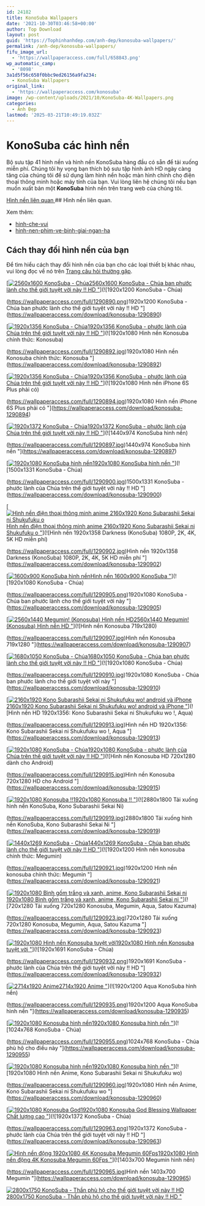 ```yaml
---
id: 24182
title: KonoSuba Wallpapers
date: '2021-10-30T03:46:58+00:00'
author: Top Download
layout: post
guid: 'https://Tophinhanhdep.com/anh-dep/konosuba-wallpapers/'
permalink: /anh-dep/konosuba-wallpapers/
fifu_image_url:
  - 'https://wallpaperaccess.com/full/658843.png'
wp_automatic_camp:
  - '8098'
3a1d5f56c658f0bbc9ed26156a9fa234:
  - KonoSuba Wallpapers
original_link:
  - 'https://wallpaperaccess.com/konosuba'
image: /wp-content/uploads/2021/10/KonoSuba-4K-Wallpapers.png
categories:
  - Ảnh Đẹp
lastmod: '2025-03-21T10:49:19.032Z'
---
```

# KonoSuba các hình nền

Bộ sưu tập 41 hình nền và hình nền KonoSuba hàng đầu có sẵn để tải xuống miễn phí. Chúng tôi hy vọng bạn thích bộ sưu tập hình ảnh HD ngày càng tăng của chúng tôi để sử dụng làm hình nền hoặc màn hình chính cho điện thoại thông minh hoặc máy tính của bạn. Vui lòng liên hệ chúng tôi nếu bạn muốn xuất bản một **KonoSuba** hình nền trên trang web của chúng tôi.

[Hình nền liên quan ](#related) ## Hình nền liên quan.

   
 Xem thêm:

   
- [hinh-che-vui](https://tophinhanhdep.com/anh-che/hinh-che-vui/)
- [hinh-nen-phim-ve-binh-giai-ngan-ha](https://tophinhanhdep.com/hinh-nen-dep/hinh-nen-phim-ve-binh-giai-ngan-ha/)

## Cách thay đổi hình nền của bạn

Để tìm hiểu cách thay đổi hình nền của bạn cho các loại thiết bị khác nhau, vui lòng đọc về nó trên [Trang câu hỏi thường gặp](https://tophinhanhdep.com/faq/).

  
[[![2560x1600 KonoSuba - Chúa](https://wallpaperaccess.com/full/658843.png)2560x1600 KonoSuba - Chúa ban phước lành cho thế giới tuyệt vời này !! HD "](https://wallpaperaccess.com/download/konosuba-658843)](![1920x1200 KonoSuba - Chúa)

(https://wallpaperaccess.com/full/1290890.png)1920x1200 KonoSuba - Chúa ban phước lành cho thế giới tuyệt vời này !! HD "](https://wallpaperaccess.com/download/konosuba-1290890)

[[![1920x1356 KonoSuba - Chúa](https://wallpaperaccess.com/full/1290891.png)1920x1356 KonoSuba - phước lành của Chúa trên thế giới tuyệt vời này !! HD "](https://wallpaperaccess.com/download/konosuba-1290891)](![1920x1080 Hình nền Konosuba chính thức: Konosuba)

(https://wallpaperaccess.com/full/1290892.jpg)1920x1080 Hình nền Konosuba chính thức: Konosuba "](https://wallpaperaccess.com/download/konosuba-1290892)

[[![1920x1356 KonoSuba - Chúa](https://wallpaperaccess.com/full/1290893.png)1920x1356 KonoSuba - phước lành của Chúa trên thế giới tuyệt vời này !! HD "](https://wallpaperaccess.com/download/konosuba-1290893)](![1920x1080 Hình nền iPhone 6S Plus phải có)

(https://wallpaperaccess.com/full/1290894.jpg)1920x1080 Hình nền iPhone 6S Plus phải có "](https://wallpaperaccess.com/download/konosuba-1290894)

[[![1920x1372 KonoSuba - Chúa](https://wallpaperaccess.com/full/1290896.png)1920x1372 KonoSuba - phước lành của Chúa trên thế giới tuyệt vời này !! HD "](https://wallpaperaccess.com/download/konosuba-1290896)](![1440x974 KonoSuba hình nền)

(https://wallpaperaccess.com/full/1290897.jpg)1440x974 KonoSuba hình nền "](https://wallpaperaccess.com/download/konosuba-1290897)

[[![1920x1080 KonoSuba hình nền](https://wallpaperaccess.com/full/1290898.png)1920x1080 KonoSuba hình nền "](https://wallpaperaccess.com/download/konosuba-1290898)](![1500x1331 KonoSuba - Chúa)

(https://wallpaperaccess.com/full/1290900.jpg)1500x1331 KonoSuba - phước lành của Chúa trên thế giới tuyệt vời này !! HD "](https://wallpaperaccess.com/download/konosuba-1290900)

[[![Hình nền điện thoại thông minh anime 2160x1920 Kono Subarashii Sekai ni Shukufuku o](https://wallpaperaccess.com/full/1290901.jpg)Hình nền điện thoại thông minh anime 2160x1920 Kono Subarashii Sekai ni Shukufuku o "](https://wallpaperaccess.com/download/konosuba-1290901)](![Hình nền 1920x1358 Darkness (KonoSuba) 1080P, 2K, 4K, 5K HD miễn phí)

(https://wallpaperaccess.com/full/1290902.jpg)Hình nền 1920x1358 Darkness (KonoSuba) 1080P, 2K, 4K, 5K HD miễn phí "](https://wallpaperaccess.com/download/konosuba-1290902)

[[![1600x900 KonoSuba hình nền](https://wallpaperaccess.com/full/1290903.jpg)Hình nền 1600x900 KonoSuba "](https://wallpaperaccess.com/download/konosuba-1290903)](![1920x1080 KonoSuba - Chúa)

(https://wallpaperaccess.com/full/1290905.png)1920x1080 KonoSuba - Chúa ban phước lành cho thế giới tuyệt vời này "](https://wallpaperaccess.com/download/konosuba-1290905)

[[![2560x1440 Megumin!  (Konosuba) Hình nền HD](https://wallpaperaccess.com/full/1290906.png)2560x1440 Megumin! (Konosuba) Hình nền HD "](https://wallpaperaccess.com/download/konosuba-1290906)](![Hình nền Konosuba 719x1280)

(https://wallpaperaccess.com/full/1290907.jpg)Hình nền Konosuba 719x1280 "](https://wallpaperaccess.com/download/konosuba-1290907)

[[![1680x1050 KonoSuba - Chúa](https://wallpaperaccess.com/full/1290909.jpg)1680x1050 KonoSuba - Chúa ban phước lành cho thế giới tuyệt vời này !! HD "](https://wallpaperaccess.com/download/konosuba-1290909)](![1920x1080 KonoSuba - Chúa)

(https://wallpaperaccess.com/full/1290910.jpg)1920x1080 KonoSuba - Chúa ban phước lành cho thế giới tuyệt vời này "](https://wallpaperaccess.com/download/konosuba-1290910)

[[![2160x1920 Kono Subarashii Sekai ni Shukufuku wo!  android và iPhone](https://wallpaperaccess.com/full/1290911.jpg)2160x1920 Kono Subarashii Sekai ni Shukufuku wo! android và iPhone "](https://wallpaperaccess.com/download/konosuba-1290911)](![Hình nền HD 1920x1356: Kono Subarashii Sekai ni Shukufuku wo !, Aqua)

(https://wallpaperaccess.com/full/1290913.jpg)Hình nền HD 1920x1356: Kono Subarashii Sekai ni Shukufuku wo !, Aqua "](https://wallpaperaccess.com/download/konosuba-1290913)

[[![1920x1080 KonoSuba - Chúa](https://wallpaperaccess.com/full/1290914.png)1920x1080 KonoSuba - phước lành của Chúa trên thế giới tuyệt vời này !! HD "](https://wallpaperaccess.com/download/konosuba-1290914)](![Hình nền Konosuba HD 720x1280 dành cho Android)

(https://wallpaperaccess.com/full/1290915.jpg)Hình nền Konosuba 720x1280 HD cho Android "](https://wallpaperaccess.com/download/konosuba-1290915)

[[![1920x1080 Konosuba !!](https://wallpaperaccess.com/full/1290918.jpg)1920x1080 Konosuba !! "](https://wallpaperaccess.com/download/konosuba-1290918)](![2880x1800 Tải xuống hình nền KonoSuba, Kono Subarashii Sekai Ni)

(https://wallpaperaccess.com/full/1290919.jpg)2880x1800 Tải xuống hình nền KonoSuba, Kono Subarashii Sekai Ni "](https://wallpaperaccess.com/download/konosuba-1290919)

[[![1440x1269 KonoSuba - Chúa](https://wallpaperaccess.com/full/1290920.jpg)1440x1269 KonoSuba - Chúa ban phước lành cho thế giới tuyệt vời này !! HD "](https://wallpaperaccess.com/download/konosuba-1290920)](![1920x1200 Hình nền konosuba chính thức: Megumin)

(https://wallpaperaccess.com/full/1290921.jpg)1920x1200 Hình nền konosuba chính thức: Megumin "](https://wallpaperaccess.com/download/konosuba-1290921)

[[![1920x1080 Bình gốm trắng và xanh, anime, Kono Subarashii Sekai ni](https://wallpaperaccess.com/full/1290922.jpg)1920x1080 Bình gốm trắng và xanh, anime, Kono Subarashii Sekai ni "](https://wallpaperaccess.com/download/konosuba-1290922)](![720x1280 Tải xuống 720x1280 Konosuba, Megumin, Aqua, Satou Kazuma)

(https://wallpaperaccess.com/full/1290923.jpg)720x1280 Tải xuống 720x1280 Konosuba, Megumin, Aqua, Satou Kazuma "](https://wallpaperaccess.com/download/konosuba-1290923)

[[![1920x1080 Hình nền Konosuba tuyệt vời](https://wallpaperaccess.com/full/1290924.jpg)1920x1080 Hình nền Konosuba tuyệt vời "](https://wallpaperaccess.com/download/konosuba-1290924)](![1920x1691 KonoSuba - Chúa)

(https://wallpaperaccess.com/full/1290932.png)1920x1691 KonoSuba - phước lành của Chúa trên thế giới tuyệt vời này !! HD "](https://wallpaperaccess.com/download/konosuba-1290932)

[[![2714x1920 Anime](https://wallpaperaccess.com/full/1290933.jpg)2714x1920 Anime "](https://wallpaperaccess.com/download/konosuba-1290933)](![1920x1200 Aqua KonoSuba hình nền)

(https://wallpaperaccess.com/full/1290935.png)1920x1200 Aqua KonoSuba hình nền "](https://wallpaperaccess.com/download/konosuba-1290935)

[[![1920x1080 Konosuba hình nền](https://wallpaperaccess.com/full/1290952.jpg)1920x1080 Konosuba hình nền "](https://wallpaperaccess.com/download/konosuba-1290952)](![1024x768 KonoSuba - Chúa)

(https://wallpaperaccess.com/full/1290955.png)1024x768 KonoSuba - Chúa phù hộ cho điều này "](https://wallpaperaccess.com/download/konosuba-1290955)

[[![1920x1080 Konosuba hình nền](https://wallpaperaccess.com/full/1290956.jpg)1920x1080 Konosuba hình nền "](https://wallpaperaccess.com/download/konosuba-1290956)](![1920x1080 Hình nền Anime, Kono Subarashii Sekai ni Shukufuku wo)

(https://wallpaperaccess.com/full/1290960.jpg)1920x1080 Hình nền Anime, Kono Subarashii Sekai ni Shukufuku wo "](https://wallpaperaccess.com/download/konosuba-1290960)

[[![1920x1080 Konosuba God](https://wallpaperaccess.com/full/1290962.jpg)1920x1080 Konosuba God Blessing Wallpaper Chất lượng cao "](https://wallpaperaccess.com/download/konosuba-1290962)](![1920x1372 KonoSuba - Chúa)

(https://wallpaperaccess.com/full/1290963.png)1920x1372 KonoSuba - phước lành của Chúa trên thế giới tuyệt vời này !! HD "](https://wallpaperaccess.com/download/konosuba-1290963)

[[![Hình nền động 1920x1080 4K Konosuba Megumin 60Fps](https://wallpaperaccess.com/full/1290964.jpg)1920x1080 Hình nền động 4K Konosuba Megumin 60Fps "](https://wallpaperaccess.com/download/konosuba-1290964)](![1403x700 Megumin hình nền)

(https://wallpaperaccess.com/full/1290965.jpg)Hình nền 1403x700 Megumin "](https://wallpaperaccess.com/download/konosuba-1290965)

[![2800x1750 KonoSuba - Thần phù hộ cho thế giới tuyệt vời này !!  HD](https://wallpaperaccess.com/full/1290966.png)2800x1750 KonoSuba - Thần phù hộ cho thế giới tuyệt vời này !! HD "](https://wallpaperaccess.com/download/konosuba-1290966)
